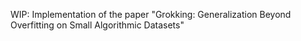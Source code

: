 WIP: Implementation of the paper "Grokking: Generalization Beyond Overfitting on Small Algorithmic Datasets"